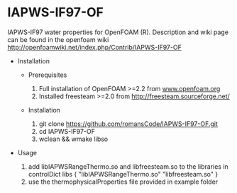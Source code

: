 IAPWS-IF97-OF
=============

IAPWS-IF97 water properties for OpenFOAM (R). Description and wiki page can be found in the openfoam wiki http://openfoamwiki.net/index.php/Contrib/IAPWS-IF97-OF

* Installation

  * Prerequisites

    1. Full installation of OpenFOAM >=2.2 from www.openfoam.org
    2. Installed freesteam >=2.0 from http://freesteam.sourceforge.net/ 
  
  * Installation
  
    1. git clone https://github.com/romansCode/IAPWS-IF97-OF.git
    2. cd IAPWS-IF97-OF
    3. wclean && wmake libso

* Usage
  
  1. add libIAPWSRangeThermo.so and libfreesteam.so to the libraries in controlDict
     libs
     {
       "libIAPWSRangeThermo.so"
       "libfreesteam.so"
     }
  2. use the thermophysicalProperties file provided in example folder
